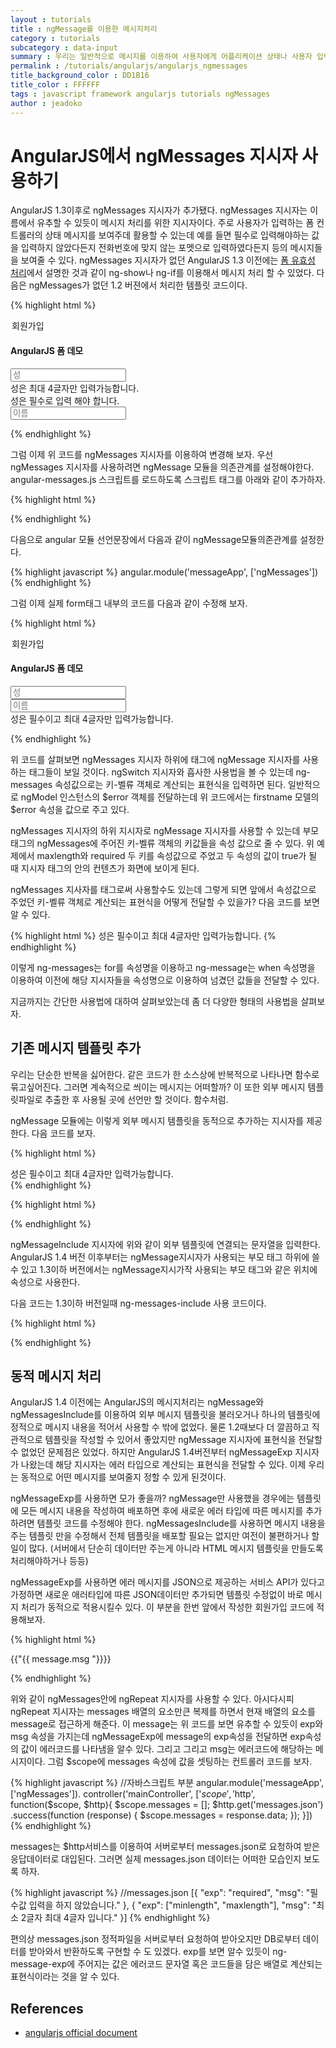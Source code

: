 ```yaml
---
layout : tutorials
title : ngMessage를 이용한 메시지처리
category : tutorials
subcategory : data-input
summary : 우리는 일반적으로 메시지를 이용하여 사용자에게 어플리케이션 상태나 사용자 입력에 대한 결과를 알려준다. 본 글을 통하여 AngularJS 웹 어플리케이션에선 어떻게 이런 메시지를 처리하는지 살펴보겠다.
permalink : /tutorials/angularjs/angularjs_ngmessages
title_background_color : DD1B16
title_color : FFFFFF
tags : javascript framework angularjs tutorials ngMessages
author : jeadoko
---
```


# AngularJS에서 ngMessages 지시자 사용하기

AngularJS 1.3이후로 ngMessages 지시자가 추가됐다. ngMessages 지시자는 이름에서 유추할 수 있듯이 메시지 처리를 위한 지시자이다. 주로 사용자가 입력하는 폼 컨트롤러의 상태 메시지를 보여주데 활용할 수 있는데 예를 들면 필수로 입력해야하는 값을 입력하지 않았다든지 전화번호에 맞지 않는 포멧으로 입력하였다든지 등의 메시지들을 보여줄 수 있다. ngMessages 지시자가 없던 AngularJS 1.3 이전에는 [폼 유효성 처리](../angularjs_form_validation)에서 설명한 것과 같이 ng-show나 ng-if를 이용해서 메시지 처리 할 수 있었다. 다음은 ngMessages가 없던 1.2 버젼에서 처리한 템플릿 코드이다.

{% highlight html %}
<form name="signUpForm" class="form" role="form">
  <legend>회원가입</legend>
  <h4>AngularJS 폼 데모</h4>
  <div class="row">
    <div class="col-xs-6 col-md-6">
      <input type="text" name="firstname" class="form-control input-lg" ng-model="user.firstName" placeholder="성" ng-required="true" ng-maxlength="4"/>
    </div>
    <div ng-show="signUpForm.firstname.$error.maxlength" class="col-xs-12 col-md-12 alert alert-warning" role="alert">성은 최대 4글자만 입력가능합니다.
    </div>
    <div ng-show="signUpForm.firstname.$error.required"  class="col-xs-12 col-md-12 alert alert-warning" role="alert">성은 필수로 입력 해야 합니다.
    </div>
    <div class="col-xs-6 col-md-6">
      <input type="text" name="lastname" class="form-control input-lg" placeholder="이름" ng-model="user.lastName" ng-required="true" ng-minlength="2"/>
    </div>
  </div>
</form>
{% endhighlight %}

그럼 이제 위 코드를 ngMessages 지시자를 이용하여 변경해 보자. 우선 ngMessages 지시자를 사용하려면 ngMessage 모듈을 의존관계를 설정해야한다. angular-messages.js 스크립트를 로드하도록 스크립트 태그를 아래와 같이 추가하자.

{% highlight html %}
<script src="bower_components/angular-messages/angular-messages.js"></script>
{% endhighlight %}

다음으로 angular 모듈 선언문장에서 다음과 같이 ngMessage모듈의존관계를 설정한다.

{% highlight javascript %}
angular.module('messageApp', ['ngMessages'])
{% endhighlight %}

그럼 이제 실제 form태그 내부의 코드를 다음과 같이 수정해 보자.

{% highlight html %}
<form name="signUpForm" class="form" role="form">
  <legend>회원가입</legend>
  <h4>AngularJS 폼 데모</h4>
  <div class="row">
    <div class="col-xs-6 col-md-6">
      <input type="text" name="firstname" class="form-control input-lg" ng-model="user.firstName" placeholder="성" ng-required="true" ng-maxlength="4"/>
    </div>
    <div class="col-xs-6 col-md-6">
      <input type="text" name="lastname" class="form-control input-lg" placeholder="이름" ng-model="user.lastName" ng-required="true" ng-minlength="2"/>
    </div>
  </div>
  <div ng-messages="signUpForm.firstname.$error">
    <div ng-message="maxlength, required" class="alert alert-warning">성은 필수이고 최대 4글자만 입력가능합니다.</div>
  </div>
</form>
{% endhighlight %}

위 코드를 살펴보면 ngMessages 지시자 하위에 태그에 ngMessage 지시자를 사용하는 태그들이 보일 것이다. ngSwitch 지시자와 흡사한 사용법을 볼 수 있는데 ng-messages 속성값으로는 키-벨류 객체로 계산되는 표현식을 입력하면 된다. 일반적으로 ngModel 인스턴스의 $error 객체를 전달하는데 위 코드에서는 firstname 모델의 $error 속성을 값으로 주고 있다.

ngMessages 지시자의 하위 지시자로 ngMessage 지시자를 사용할 수 있는데 부모 태그의 ngMessages에 주어진 키-벨류 객체의 키값들을 속성 값으로 줄 수 있다. 위 예제에서 maxlength와 required 두 키를 속성값으로 주었고 두 속성의 값이 true가 될 때 지시자 태그의 안의 컨텐츠가 화면에 보이게 된다.

ngMessages 지사자를 태그로써 사용할수도 있는데 그렇게 되면 앞에서 속성값으로 주었던 키-벨류 객체로 계산되는 표현식을 어떻게 전달할 수 있을가? 다음 코드를 보면 알 수 있다.

{% highlight html %}
<ng-messages for="signUpForm.firstname.$error">
  <ng-message when="maxlength, required" class="alert alert-warning">성은 필수이고 최대 4글자만 입력가능합니다.</ng-message>
</ng-messages>
{% endhighlight %}

이렇게 ng-messages는 for를 속성명을 이용하고 ng-message는 when 속성명을 이용하여 이전에 해당 지시자들을 속성명으로 이용하여 넘겼던 값들을 전달할 수 있다.

지금까지는 간단한 사용법에 대하여 살펴보았는데 좀 더 다양한 형태의 사용법을 살펴보자.

## 기존 메시지 템플릿 추가

우리는 단순한 반복을 싫어한다. 같은 코드가 한 소스상에 반복적으로 나타나면 함수로 묶고싶어진다. 그러면 계속적으로 씌이는 메시지는 어떠할까? 이 또한 외부 메시지 템플릿파일로 추출한 후 사용될 곳에 선언만 할 것이다. 함수처럼.

ngMessage 모듈에는 이렇게 외부 메시지 템플릿을 동적으로 추가하는 지시자를 제공한다. 다음 코드를 보자.

{% highlight html %}
<!-- requireMessage.html -->
<div ng-message="maxlength, required" class="alert alert-warning">성은 필수이고 최대 4글자만 입력가능합니다.</div>
{% endhighlight %}

{% highlight html %}
<div ng-messages="signUpForm.firstname.$error">
  <div ng-messages-include="requireMessage.html"></div>
</div>
{% endhighlight %}

ngMessageInclude 지시자에 위와 같이 외부 템플릿에 연결되는 문자열을 입력한다. AngularJS 1.4 버전 이후부터는 ngMessage지시자가 사용되는 부모 태그 하위에 쓸수 있고 1.3이하 버전에서는 ngMessage지시가작 사용되는 부모 태그와 같은 위치에 속성으로 사용한다.

다음 코드는 1.3이하 버전일때 ng-messages-include 사용 코드이다.

{% highlight html %}
<div ng-messages="signUpForm.firstname.$error" ng-messages-include="requireMessage.html">
</div>
{% endhighlight %}

## 동적 메시지 처리
AngularJS 1.4 이전에는 AngularJS의 메시지처리는 ngMessage와 ngMessagesInclude를 이용하여 외부 메시지 템플릿을 불러오거나 하나의 템플릿에 정적으로 메시지 내용을 적어서 사용할 수 밖에 없었다. 물론 1.2때보다 더 깔끔하고 직관적으로 템플릿을 작성할 수 있어서 좋았지만 ngMessage 지시자에 표현식을 전달할 수 없었던 문제점은 있었다. 하지만 AngularJS 1.4버전부터 ngMessageExp 지시자가 나왔는데 해당 지시자는 에러 타입으로 계산되는 표현식을 전달할 수 있다. 이제 우리는 동적으로 어떤 메시지를 보여줄지 정할 수 있게 된것이다.

ngMessageExp를 사용하면 모가 좋을까? ngMessage만 사용했을 경우에는 템플릿에 모든 메시지 내용을 작성하여 배포하면 후에 새로운 에러 타입에 따른 메시지를 추가하려면 템플릿 코드를 수정해야 한다. ngMessagesInclude를 사용하면 메시지 내용을 주는 템플릿 만을 수정해서 전체 템플릿을 배포할 필요는 없지만 여전이 불편하거나 할 일이 많다. (서버에서 단순히 데이터만 주는게 아니라 HTML 메시지 템플릿을 만들도록 처리해야하거나 등등)

ngMessageExp를 사용하면 에러 메시지를 JSON으로 제공하는 서비스 API가 있다고 가정하면 새로운 애러타입에 따른 JSON데이터만 추가되면 템플릿 수정없이 바로 메시지 처리가 동적으로 적용시킬수 있다. 이 부분을 한번 앞에서 작성한 회원가입 코드에 적용해보자.

{% highlight html %}
<!-- 메인 템플릿 부분 -->
<body class="container" ng-controller="mainController">
  <form name="signUpForm" class="form" role="form">
   <!-- 생략 -->
    <div ng-messages for="signUpForm.firstname.$error">
      <div ng-repeat="message in messages">
        <div ng-message-exp="message.exp" class="alert alert-warning">{{"{{ message.msg "}}}}</div>
      </div>
    </div>
  </form>
</body>
{% endhighlight %}

위와 같이 ngMessages안에 ngRepeat 지시자를 사용할 수 있다. 아시다시피 ngRepeat 지시자는 messages 배열의 요소만큰 복제를 하면서 현재 배열의 요소를 message로 접근하게 해준다. 이 message는 위 코드를 보면 유추할 수 있듯이 exp와 msg 속성을 가지는데 ngMessageExp에 message의 exp속성을 전달하면 exp속성의 값이 에러코드를 나타냄을 알수 있다. 그리고 그리고 msg는 에러코드에 해당하는 메시지이다. 그럼 $scope에 messages 속성에 값을 셋팅하는 컨트롤러 코드를 보자.

{% highlight javascript %}
//자바스크립트 부분
angular.module('messageApp', ['ngMessages']).
  controller('mainController', ['$scope','$http', function($scope, $http){
    $scope.messages = [];
    $http.get('messages.json')
      .success(function (response) {
        $scope.messages = response.data;
      });
  }])
{% endhighlight %}

messages는 $http서비스를 이용하여 서버로부터 messages.json로 요청하여 받은 응답데이터로 대입된다. 그러면 실제 messages.json 데이터는 어떠한 모습인지 보도록 하자.

{% highlight javascript %}
//messages.json
[{
  "exp": "required",
  "msg": "필수값 입력을 하지 않았습니다."
}, {
  "exp": ["minlength", "maxlength"],
  "msg": "최소 2글자 최대 4글자 입니다."
}]
{% endhighlight %}

편의상 messages.json 정적파일을 서버로부터 요청하여 받아오지만 DB로부터 데이터를 받아와서 반환하도록 구현할 수 도 있겠다. exp를 보면 알수 있듯이 ng-message-exp에 주어지는 값은 에러코드 문자열 혹은 코드들을 담은 배열로 계산되는 표현식이라는 것을 알 수 있다. 

## References

- [angularjs official document](https://docs.angularjs.org/)
